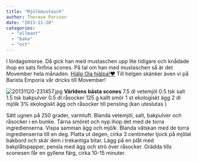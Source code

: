 ```yaml
---
title: "Mjölkmustasch"
author: Therese Persson
date: "2013-11-20"
categories: 
  - "allmant"
  - "baka"
  - "ost"
---
```


I lördagsmorse. Då gick han med mustaschen upp lite tidigare och knådade ihop en sats finfina scones. På tal om han med mustaschen så är det Movember hela månaden. [Hjälp Ola hjälpa!❤](https://se.movember.com/mobile/#profile/6918757) Till helgen skänker även vi på Barista Emporia vår dricks till Movember!  
  
![20131120-231457.jpg](/static/img/20131120-231457.jpg) 
**Världens bästa scones** 7.5 dl vetemjöl 0.5 tsk salt 1.5 tsk bakpulver 0.5 dl råsocker 125 g kallt smör 1 st ekologiskt ägg 2 dl mjölk 3% ekologiskt ägg och råsocker till pensling (kan uteslutas )

Sätt ugnen på 250 grader, varmluft. Blanda vetemjöl, salt, bakpulver och råsocker i en bunke. Tärna smöret och nyp ihop det med de torra ingredienserna. Vispa samman ägg och mjölk. Blanda vätskan med de torra ingredienserna till en deg. Platta ut degen, cirka 3 centimeter tjock på mjölat bakbord och skär dem i trekantiga bitar. Lägg på en plåt med bakplåtspapper, pensla med ägg och strö över råsocker. Grädda tills sconesen får en gyllene färg, cirka 10-15 minuter.
